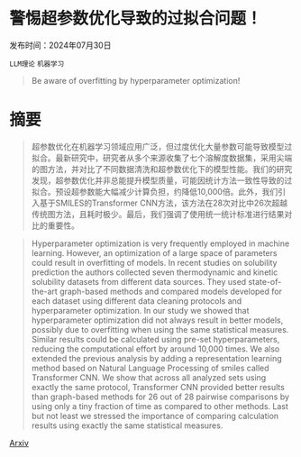 # 警惕超参数优化导致的过拟合问题！

发布时间：2024年07月30日

`LLM理论` `机器学习`

> Be aware of overfitting by hyperparameter optimization!

# 摘要

> 超参数优化在机器学习领域应用广泛，但过度优化大量参数可能导致模型过拟合。最新研究中，研究者从多个来源收集了七个溶解度数据集，采用尖端的图方法，并对比了不同数据清洗和超参数优化下的模型性能。我们的研究发现，超参数优化并非总能提升模型质量，可能因统计方法一致性导致的过拟合。预设超参数能大幅减少计算负担，约降低10,000倍。此外，我们引入基于SMILES的Transformer CNN方法，该方法在28次对比中26次超越传统图方法，且耗时极少。最后，我们强调了使用统一统计标准进行结果对比的重要性。

> Hyperparameter optimization is very frequently employed in machine learning. However, an optimization of a large space of parameters could result in overfitting of models. In recent studies on solubility prediction the authors collected seven thermodynamic and kinetic solubility datasets from different data sources. They used state-of-the-art graph-based methods and compared models developed for each dataset using different data cleaning protocols and hyperparameter optimization. In our study we showed that hyperparameter optimization did not always result in better models, possibly due to overfitting when using the same statistical measures. Similar results could be calculated using pre-set hyperparameters, reducing the computational effort by around 10,000 times. We also extended the previous analysis by adding a representation learning method based on Natural Language Processing of smiles called Transformer CNN. We show that across all analyzed sets using exactly the same protocol, Transformer CNN provided better results than graph-based methods for 26 out of 28 pairwise comparisons by using only a tiny fraction of time as compared to other methods. Last but not least we stressed the importance of comparing calculation results using exactly the same statistical measures.

[Arxiv](https://arxiv.org/abs/2407.20786)